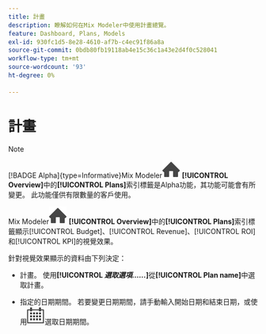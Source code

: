 ```yaml
---
title: 計畫
description: 瞭解如何在Mix Modeler中使用計畫總覽。
feature: Dashboard, Plans, Models
exl-id: 930fc1d5-8e28-4610-af7b-c4ec91f86a8a
source-git-commit: 0bdb80fb19118ab4e15c36c1a43e2d4f0c528041
workflow-type: tm+mt
source-wordcount: '93'
ht-degree: 0%

---
```


# 計畫

>[!NOTE]
>
>[!BADGE Alpha]{type=Informative}Mix Modeler![首頁](/help/assets/icons/Home.svg) **[!UICONTROL Overview]**&#x200B;中的&#x200B;**[!UICONTROL Plans]**&#x200B;索引標籤是Alpha功能，其功能可能會有所變更。 此功能僅供有限數量的客戶使用。


Mix Modeler![首頁](/help/assets/icons/Home.svg) **[!UICONTROL Overview]**&#x200B;中的&#x200B;**[!UICONTROL Plans]**&#x200B;索引標籤顯示[!UICONTROL Budget]、[!UICONTROL Revenue]、[!UICONTROL ROI]和[!UICONTROL KPI]的視覺效果。

針對視覺效果顯示的資料由下列決定：

* 計畫。 使用&#x200B;**[!UICONTROL _選取選項……_]**&#x200B;從&#x200B;**[!UICONTROL Plan name]**&#x200B;中選取計畫。

* 指定的日期期間。 若要變更日期期間，請手動輸入開始日期和結束日期，或使用![行事曆](/help/assets/icons/Calendar.svg)選取日期期間。


